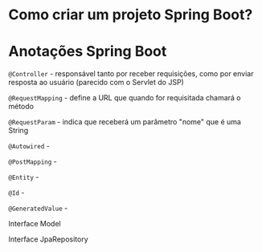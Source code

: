 # Como criar um projeto Spring Boot?







# Anotações Spring Boot



`@Controller` -   responsável tanto por receber requisições, como por enviar resposta ao usuário (parecido com o Servlet do JSP)



`@RequestMapping` - define a URL que quando for requisitada chamará o método



`@RequestParam` - indica que receberá um parâmetro "nome" que é uma String



`@Autowired` - 

`@PostMapping` -

`@Entity` - 

`@Id` -

`@GeneratedValue` - 





Interface Model



Interface JpaRepository






